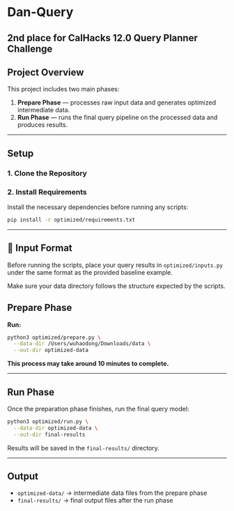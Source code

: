 # Dan-Query

2nd place for CalHacks 12.0 Query Planner Challenge
---

## Project Overview

This project includes two main phases:

1. **Prepare Phase** — processes raw input data and generates optimized intermediate data.
2. **Run Phase** — runs the final query pipeline on the processed data and produces results.

---

## Setup

### 1. Clone the Repository

### 2. Install Requirements

Install the necessary dependencies before running any scripts:

```bash
pip install -r optimized/requirements.txt
```

---

## 🧾 Input Format

Before running the scripts, place your query results in `optimized/inputs.py` under the same format as the provided baseline example.

Make sure your data directory follows the structure expected by the scripts.


## Prepare Phase


**Run:**

```bash
python3 optimized/prepare.py \
  --data-dir /Users/wuhaodong/Downloads/data \
  --out-dir optimized-data
```

**This process may take around 10 minutes to complete.**

---

## Run Phase

Once the preparation phase finishes, run the final query model:

```bash
python3 optimized/run.py \
  --data-dir optimized-data \
  --out-dir final-results
```

Results will be saved in the `final-results/` directory.

---

## Output

- `optimized-data/` → intermediate data files from the prepare phase
- `final-results/` → final output files after the run phase
